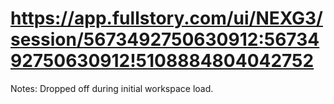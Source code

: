 # https://app.fullstory.com/ui/NEXG3/session/5673492750630912:5673492750630912!5108884804042752

Notes: Dropped off during initial workspace load.